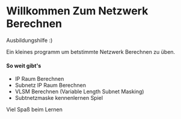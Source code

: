 # Willkommen Zum Netzwerk Berechnen

Ausbildungshilfe :)

Ein kleines programm um betstimmte Netzwerk Berechnen zu üben.

#### So weit gibt's

- IP Raum Berechnen
- Subnetz IP Raum Berechnen
- VLSM Berechnen (Variable Length Subnet Masking)
- Subtnetzmaske kennenlernen Spiel

Viel Spaß beim Lernen
